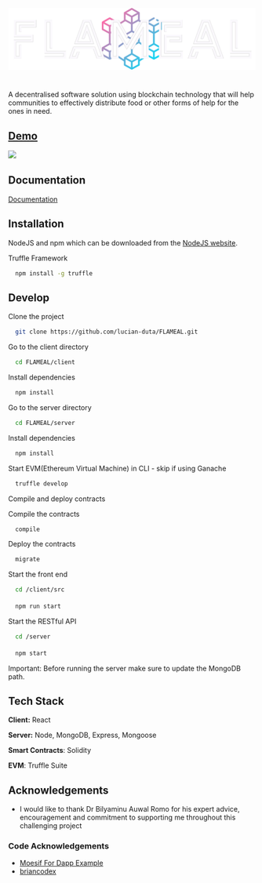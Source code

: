 ![Logo](client/public/logo-flameal-nav.png)


#

A decentralised software solution using blockchain technology that will help communities to effectively distribute food or other forms of help for the ones in need. 


## [Demo](https://www.youtube.com/embed/hvknVXfV-rk?si=vC_0ZDukHCtHneci)
 
[<img src="https://picsur.techlmd.com/i/bb9e0844-426f-44bc-9f6e-4d205f91fdc7.jpg">](https://www.youtube.com/embed/hvknVXfV-rk?si=vC_0ZDukHCtHneci)

## Documentation

[Documentation](https://lucian-duta.github.io/flameal-docs/)


## Installation

NodeJS and npm which can be downloaded from the [NodeJS website](https://nodejs.org/en/download/).

Truffle Framework

```bash
  npm install -g truffle
```


    
## Develop

Clone the project

```bash
  git clone https://github.com/lucian-duta/FLAMEAL.git
```

Go to the client directory

```bash
  cd FLAMEAL/client
```

Install dependencies

```bash
  npm install
```

Go to the server directory

```bash
  cd FLAMEAL/server
```

Install dependencies

```bash
  npm install
```



Start EVM(Ethereum Virtual Machine) in CLI - skip if using Ganache

```bash
  truffle develop
```

Compile and deploy contracts

Compile the contracts

```bash
  compile
```

Deploy the contracts

```bash
  migrate
```

Start the front end

```bash
  cd /client/src
  
  npm run start
```

Start the RESTful API

```bash
  cd /server
  
  npm start
```
Important: Before running the server make sure to update the MongoDB path.

## Tech Stack

**Client:** React

**Server:** Node, MongoDB, Express, Mongoose

**Smart Contracts**: Solidity

**EVM**: Truffle Suite


## Acknowledgements
 - I would like to thank Dr Bilyaminu Auwal Romo for his expert advice, encouragement and commitment to supporting me throughout this challenging project

### Code Acknowledgements

 - [Moesif For Dapp Example](https://github.com/Moesif/moesif-ethereum-js-example)
 - [briancodex](https://github.com/briancodex)
